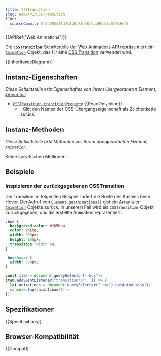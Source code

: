 ```yaml
---
title: CSSTransition
slug: Web/API/CSSTransition
l10n:
  sourceCommit: 5f2a755c4fa7d126f85b56fbca90b15c5f039eff
---
```


{{APIRef("Web Animations")}}

Die **`CSSTransition`**-Schnittstelle der [Web Animations API](/de/docs/Web/API/Web_Animations_API) repräsentiert ein [`Animation`](/de/docs/Web/API/Animation)-Objekt, das für eine [CSS Transition](/de/docs/Web/CSS/CSS_transitions) verwendet wird.

{{InheritanceDiagram}}

## Instanz-Eigenschaften

_Diese Schnittstelle erbt Eigenschaften von ihrem übergeordneten Element, [`Animation`](/de/docs/Web/API/Animation)._

- [`CSSTransition.transitionProperty`](/de/docs/Web/API/CSSTransition/transitionProperty) {{ReadOnlyInline}}
  - : Gibt den Namen der CSS-Übergangseigenschaft als Zeichenkette zurück.

## Instanz-Methoden

_Diese Schnittstelle erbt Methoden von ihrem übergeordneten Element, [`Animation`](/de/docs/Web/API/Animation)._

Keine spezifischen Methoden.

## Beispiele

### Inspizieren der zurückgegebenen CSSTransition

Die Transition im folgenden Beispiel ändert die Breite des Kastens beim Hover. Der Aufruf von [`Element.getAnimations()`](/de/docs/Web/API/Element/getAnimations) gibt ein Array aller [`Animation`](/de/docs/Web/API/Animation)-Objekte zurück. In unserem Fall wird ein `CSSTransition`-Objekt zurückgegeben, das die erstellte Animation repräsentiert.

```css
.box {
  background-color: #165baa;
  color: white;
  width: 100px;
  height: 100px;
  transition: width 4s;
}

.box:hover {
  width: 200px;
}
```

```js
const item = document.querySelector(".box");
item.addEventListener("transitionrun", () => {
  let animations = document.querySelector(".box").getAnimations();
  console.log(animations[0]);
});
```

## Spezifikationen

{{Specifications}}

## Browser-Kompatibilität

{{Compat}}
